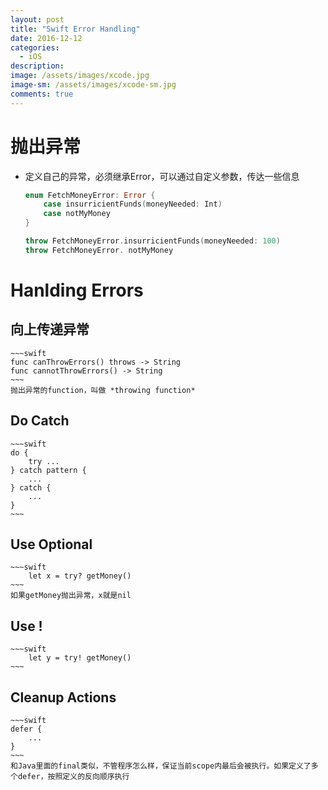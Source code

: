```yaml
---
layout: post
title: "Swift Error Handling"
date: 2016-12-12
categories:
  - iOS
description: 
image: /assets/images/xcode.jpg
image-sm: /assets/images/xcode-sm.jpg
comments: true
---
```


# 抛出异常

* 定义自己的异常，必须继承Error，可以通过自定义参数，传达一些信息

	~~~ swift
	enum FetchMoneyError: Error {
		case insurricientFunds(moneyNeeded: Int)
		case notMyMoney
	}
	
	throw FetchMoneyError.insurricientFunds(moneyNeeded: 100)
	throw FetchMoneyError. notMyMoney
	~~~
	
# Hanlding Errors

## 向上传递异常
	~~~swift
	func canThrowErrors() throws -> String
	func cannotThrowErrors() -> String
	~~~
	抛出异常的function，叫做 *throwing function*
	
## Do Catch
	~~~swift
	do {
		try ...
	} catch pattern {
		...
	} catch {
		...
	}
	~~~
	
## Use Optional
	~~~swift
		let x = try? getMoney()
	~~~
	如果getMoney抛出异常，x就是nil
	
## Use !
	~~~swift
		let y = try! getMoney()
	~~~
	
## Cleanup Actions
	~~~swift
	defer {
		...
	}
	~~~
	和Java里面的final类似，不管程序怎么样，保证当前scope内最后会被执行。如果定义了多个defer，按照定义的反向顺序执行
		

	
	
	